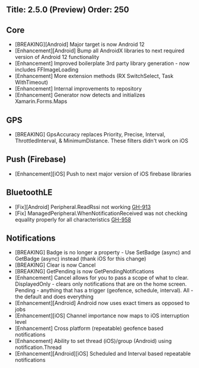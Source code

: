 Title: 2.5.0 (Preview)
Order: 250
---

## Core
* [BREAKING][Android] Major target is now Android 12
* [Enhancement][Android] Bump all AndroidX libraries to next required version of Android 12 functionality
* [Enhancement] Improved boilerplate 3rd party library generation - now includes FFImageLoading
* [Enhancement] More extension methods (RX SwitchSelect, Task WithTimeout)
* [Enhancement] Internal improvements to repository
* [Enhancement] Generator now detects and initializes Xamarin.Forms.Maps

## GPS
* [BREAKING] GpsAccuracy replaces Priority, Precise, Interval, ThrottledInterval, & MinimumDistance.  These filters didn't work on iOS 

## Push (Firebase)
* [Enhancement][iOS] Push to next major version of iOS firebase libraries

## BluetoothLE
* [Fix][Android] Peripheral.ReadRssi not working [GH-913](https://github.com/shinyorg/shiny/issues/913)
* [Fix] ManagedPeripheral.WhenNotificationReceived was not checking equality properly for all characteristics [GH-958](https://github.com/shinyorg/shiny/issues/958)

## Notifications
* [BREAKING] Badge is no longer a property - Use SetBadge (async) and GetBadge (async) instead (thank iOS for this change)
* [BREAKING] Clear is now Cancel
* [BREAKING] GetPending is now GetPendingNotifications
* [Enhancement] Cancel allows for you to pass a scope of what to clear.  DisplayedOnly - clears only notifications that are on the home screen.  Pending - anything that has a trigger (geofence, schedule, interval).  All - the default and does everything
* [Enhancement][Android] Android now uses exact timers as opposed to jobs
* [Enhancement][iOS] Channel importance now maps to iOS interruption level
* [Enhancement] Cross platform (repeatable) geofence based notifications
* [Enhancement] Ability to set thread (iOS)/group (Android) using notification.Thread
* [Enhancement][Android][iOS] Scheduled and Interval based repeatable notifications
